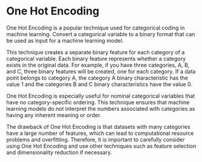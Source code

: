 # One Hot Encoding 

One Hot Encoding is a popular technique used for categorical coding in machine learning. Convert a categorical variable to a binary format that can be used as input for a machine learning model.

This technique creates a separate binary feature for each category of a categorical variable. Each binary feature represents whether a category exists in the original data. For example, if you have three categories, A, B, and C, three binary features will be created, one for each category. If a data point belongs to category A, the category A binary characteristic has the value 1 and the categories B and C binary characteristics have the value 0.

One Hot Encoding is especially useful for nominal categorical variables that have no category-specific ordering. This technique ensures that machine learning models do not interpret the numbers associated with categories as having any inherent meaning or order.

The drawback of One Hot Encoding is that datasets with many categories have a large number of features, which can lead to computational resource problems and overfitting. Therefore, it is important to carefully consider using One Hot Encoding and use other techniques such as feature selection and dimensionality reduction if necessary. 

